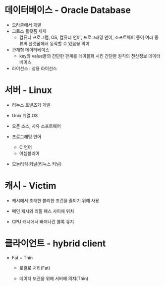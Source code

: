 # 데이터베이스 - Oracle Database

- 오라클에서 개발
- 크로스 플랫폼 체제
	- 컴퓨터 프로그램, OS, 컴퓨터 언어, 프로그래밍 언어, 소프트웨어 등이 여러 종류의 플랫폼에서 동작할 수 있음을 의미
- 관계형 데이터베이스
	- key와 value들의 간단한 관계를 테이블화 시킨 간단한 원칙의 전산정보 데이터베이스
- 라이선스 : 상용 라이선스

# 서버 - Linux

- 리누스 토발즈가 개발

- Unix 계열 OS

- 오픈 소스, 사유 소프트웨어

- 프로그래밍 언어
	- C 언어
	- 어셈블리어

- 모놀리식 커널(리눅스 커널)

# 캐시 - Victim

- 캐시에서 초래한 블리한 조건을 줄이기 위해 사용

- 메인 캐시와 리필 패스 사이에 위치

- CPU 캐시에서 빠져나간 블록 유지

# 클라이언트 - hybrid client

- Fat + Thin

	- 로컬로 처리(Fat)

	-  데이터 보관을 위해 서버에 의지(Thin)
